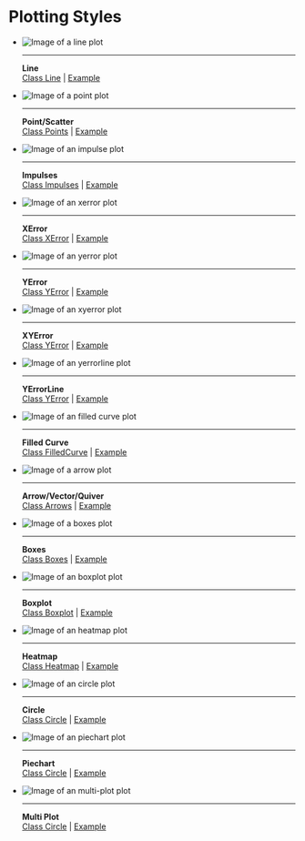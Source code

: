 Plotting Styles
===============

<div class="grid cards" markdown>

-   ![Image of a line plot](line-plot.svg)  

    ---
	**Line**  
	[Class Line](../API/Classes/classplotpp_1_1_line.md) | [Example](../API/Examples/line_8cpp-example.md)


-   ![Image of a point plot](point-plot.svg)

    ---
    **Point/Scatter**  
	[Class Points](../API/Classes/classplotpp_1_1_points.md) | [Example](../API/Examples/points_8cpp-example.md)
	

-	![Image of an impulse plot](impulses-plot.svg)

    ---
	**Impulses**  
	[Class Impulses](../API/Classes/classplotpp_1_1_impulses.md) | [Example](../API/Examples/impulses_8cpp-example.md)


-	![Image of an xerror plot](xerror-plot.svg)

    ---
	**XError**  
	[Class XError](../API/Classes/xerror_1_1_impulses.md) | [Example](../API/Examples/xerror_8cpp-example.md)


-	![Image of an yerror plot](yerror-plot.svg)

    ---
	**YError**  
	[Class YError](../API/Classes/yerror_1_1_impulses.md) | [Example](../API/Examples/yerror_8cpp-example.md)
	

-	![Image of an xyerror plot](xyerror-plot.svg)

    ---
	**XYError**  
	[Class YError](../API/Classes/xyerror_1_1_impulses.md) | [Example](../API/Examples/xyerror_8cpp-example.md)
	
	
	
-	![Image of an yerrorline plot](yerrorline-plot.svg)

    ---
	**YErrorLine**  
	[Class YError](../API/Classes/yerrorline_1_1_impulses.md) | [Example](../API/Examples/yerrorline_8cpp-example.md)
	
-	![Image of an filled curve plot](filledcurves-plot.svg)

    ---
	**Filled Curve**  
	[Class FilledCurve](../API/Classes/filledcurves_1_1_boxes.md) | [Example](../API/Examples/filledcurves_8cpp-example.md)


-   ![Image of a arrow plot](arrows-plot.svg)
	
	---
    **Arrow/Vector/Quiver**  
	[Class Arrows](../API/Classes/classplotpp_1_1_arrows.md) | [Example](../API/Examples/arrows_8cpp-example.md)
	
	
-   ![Image of a boxes plot](boxes-with-named-xtics-plot.svg)

    ---  
    **Boxes**  
	[Class Boxes](../API/Classes/classplotpp_1_1_boxes.md) | [Example](../API/Examples/boxes_8cpp-example.md)


-	![Image of an boxplot plot](boxplot-plot.svg)

    ---
	**Boxplot**  
	[Class Boxplot](../API/Classes/boxplot_1_1_boxes.md) | [Example](../API/Examples/boxplot_8cpp-example.md)
	
	
-	![Image of an heatmap plot](headmap-plot.svg)

    ---
	**Heatmap**  
	[Class Heatmap](../API/Classes/heatmap_1_1_boxes.md) | [Example](../API/Examples/heatmap_8cpp-example.md)
	
	
-	![Image of an circle plot](circle-plot.svg)

    ---
	**Circle**  
	[Class Circle](../API/Classes/circle_1_1_boxes.md) | [Example](../API/Examples/circle_8cpp-example.md)	

	
-	![Image of an piechart plot](piechart-plot.svg)

    ---
	**Piechart**  
	[Class Circle](../API/Classes/piechart_1_1_boxes.md) | [Example](../API/Examples/piechart_8cpp-example.md)

	
-	![Image of an multi-plot plot](multiplot.svg)

    ---
	**Multi Plot**  
	[Class Circle](../API/Classes/multiplot_1_1_boxes.md) | [Example](../API/Examples/multiplot_8cpp-example.md)	
	

</div>

